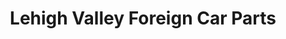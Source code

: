 ---
title: "Lehigh Valley Foreign Car Parts"
url: /bethlehem/lehigh-valley-foreign-car-parts/
shop: car parts
---
